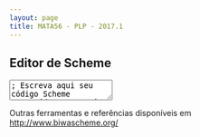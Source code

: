 ```yaml
---
layout: page
title: MATA56 - PLP - 2017.1
---
```


## Editor de Scheme

<textarea class="code lang-scheme">
; Escreva aqui seu código Scheme
; A saída aparecerá no console do navegador
;  (Ctrl+Shift+I > Console)
</textarea>

Outras ferramentas e referências disponíveis em <http://www.biwascheme.org/>